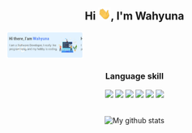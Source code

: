 <section id="about">
  <div align="center">
<h2>Hi <img height="24" src="https://raw.githubusercontent.com/ABSphreak/ABSphreak/master/gifs/Hi.gif" alt="hi" />, I'm Wahyuna</h2>
</div>
<img id="wahyuna" src="assets/img/wahyuna.png" width="150"/>
</section>
<section id="language_skill">
  <div align=center>
<h3>Language skill</h3>
<p>
<img src="https://img.shields.io/badge/PHP-777BB4?style=for-the-badge&logo=php&logoColor=white" />
<img src="https://img.shields.io/badge/C%2B%2B-00599C?style=for-the-badge&logo=c%2B%2B&logoColor=white" />
  <img src="https://img.shields.io/badge/Python-3776AB?style=for-the-badge&logo=python&logoColor=white" />
<img src="https://img.shields.io/badge/JavaScript-323330?style=for-the-badge&logo=javascript&logoColor=F7DF1E" />
  <img src="https://img.shields.io/badge/HTML5-E34F26?style=for-the-badge&logo=html5&logoColor=white" />
  <img src="https://img.shields.io/badge/CSS3-1572B6?style=for-the-badge&logo=css3&logoColor=white" />
</p>
<br />
<section>
  <div align="center">
<img width="350" align="center" src="https://github-readme-stats.vercel.app/api?username=Wahyunaa&show_icons=true&include_all_commits=true&theme=cobalt&hide_border=true" alt="My github stats" /> 
<br />
  </div>
</section>
